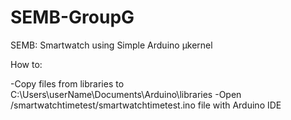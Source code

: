 # SEMB-GroupG
SEMB: Smartwatch using Simple Arduino μkernel

How to:

-Copy files from libraries to C:\Users\userName\Documents\Arduino\libraries
-Open /smartwatchtimetest/smartwatchtimetest.ino file with Arduino IDE